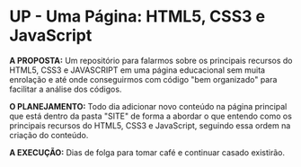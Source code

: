 # UP - Uma Página: HTML5, CSS3 e JavaScript
 
**A PROPOSTA:** 
Um repositório para falarmos sobre os principais recursos do HTML5, CSS3 e JAVASCRIPT em uma página educacional sem muita enrolação e até onde conseguirmos com código "bem organizado" para facilitar a análise dos códigos.

**O PLANEJAMENTO:** 
Todo dia adicionar novo conteúdo na página principal que está dentro da pasta "SITE" de forma a abordar o que entendo como os principais recursos do HTML5, CSS3 e JavaScript, seguindo essa ordem na criação do conteúdo.

**A EXECUÇÃO:** 
Dias de folga para tomar café e continuar casado existirão.
